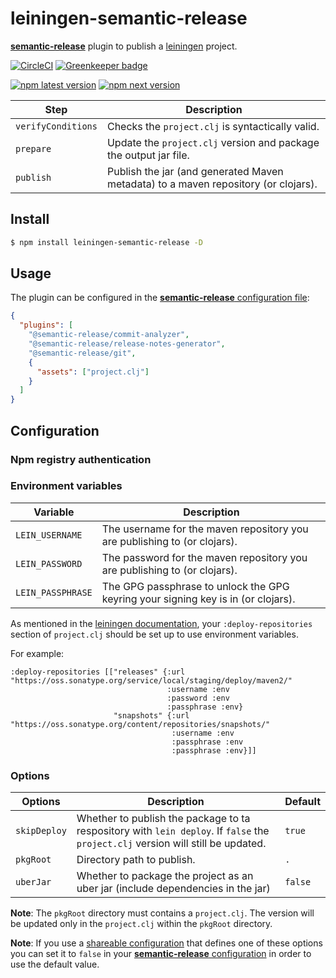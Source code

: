 # leiningen-semantic-release

[**semantic-release**](https://github.com/semantic-release/semantic-release) plugin to publish a [leiningen](https://github.com/technomancy/leiningen) project.

[![CircleCI](https://circleci.com/gh/NoxHarmonium/leiningen-semantic-release.svg?style=svg)](https://circleci.com/gh/NoxHarmonium/leiningen-semantic-release)
[![Greenkeeper badge](https://badges.greenkeeper.io/NoxHarmonium/leiningen-semantic-release.svg)](https://greenkeeper.io/)

[![npm latest version](https://img.shields.io/npm/v/noxharmonium/leiningen-semantic-release/latest.svg)](https://www.npmjs.com/package/noxharmonium/leiningen-semantic-release)
[![npm next version](https://img.shields.io/npm/v/noxharmonium/leiningen-semantic-release/next.svg)](https://www.npmjs.com/package/noxharmonium/leiningen-semantic-release)

| Step               | Description                                                                        |
| ------------------ | ---------------------------------------------------------------------------------- |
| `verifyConditions` | Checks the `project.clj` is syntactically valid.                                   |
| `prepare`          | Update the `project.clj` version and package the output jar file.                  |
| `publish`          | Publish the jar (and generated Maven metadata) to a maven repository (or clojars). |

## Install

```bash
$ npm install leiningen-semantic-release -D
```

## Usage

The plugin can be configured in the [**semantic-release** configuration file](https://github.com/semantic-release/semantic-release/blob/master/docs/usage/configuration.md#configuration):

```json
{
  "plugins": [
    "@semantic-release/commit-analyzer",
    "@semantic-release/release-notes-generator",
    "@semantic-release/git",
    {
      "assets": ["project.clj"]
    }
  ]
}
```

## Configuration

### Npm registry authentication

### Environment variables

| Variable          | Description                                                                       |
| ----------------- | --------------------------------------------------------------------------------- |
| `LEIN_USERNAME`   | The username for the maven repository you are publishing to (or clojars).         |
| `LEIN_PASSWORD`   | The password for the maven repository you are publishing to (or clojars).         |
| `LEIN_PASSPHRASE` | The GPG passphrase to unlock the GPG keyring your signing key is in (or clojars). |

As mentioned in the [leiningen documentation](https://github.com/technomancy/leiningen/blob/stable/doc/DEPLOY.md#credentials-in-the-environment),
your `:deploy-repositories` section of `project.clj` should be set up to use environment variables.

For example:

```
:deploy-repositories [["releases" {:url "https://oss.sonatype.org/service/local/staging/deploy/maven2/"
                                   :username :env
                                   :password :env
                                   :passphrase :env}
                       "snapshots" {:url "https://oss.sonatype.org/content/repositories/snapshots/"
                                    :username :env
                                    :passphrase :env
                                    :passphrase :env}]]
```

### Options

| Options      | Description                                                                                                                      | Default |
| ------------ | -------------------------------------------------------------------------------------------------------------------------------- | ------- |
| `skipDeploy` | Whether to publish the package to ta respository with `lein deploy`. If `false` the `project.clj` version will still be updated. | `true`  |
| `pkgRoot`    | Directory path to publish.                                                                                                       | `.`     |
| `uberJar`    | Whether to package the project as an uber jar (include dependencies in the jar)                                                  | `false` |

**Note**: The `pkgRoot` directory must contains a `project.clj`. The version will be updated only in the `project.clj` within the `pkgRoot` directory.

**Note**: If you use a [shareable configuration](https://github.com/semantic-release/semantic-release/blob/master/docs/usage/shareable-configurations.md#shareable-configurations) that defines one of these options you can set it to `false` in your [**semantic-release** configuration](https://github.com/semantic-release/semantic-release/blob/master/docs/usage/configuration.md#configuration) in order to use the default value.
